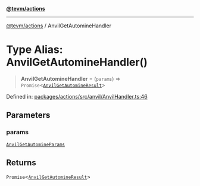 [**@tevm/actions**](../README.md)

***

[@tevm/actions](../globals.md) / AnvilGetAutomineHandler

# Type Alias: AnvilGetAutomineHandler()

> **AnvilGetAutomineHandler** = (`params`) => `Promise`\<[`AnvilGetAutomineResult`](AnvilGetAutomineResult.md)\>

Defined in: [packages/actions/src/anvil/AnvilHandler.ts:46](https://github.com/evmts/tevm-monorepo/blob/main/packages/actions/src/anvil/AnvilHandler.ts#L46)

## Parameters

### params

[`AnvilGetAutomineParams`](AnvilGetAutomineParams.md)

## Returns

`Promise`\<[`AnvilGetAutomineResult`](AnvilGetAutomineResult.md)\>
